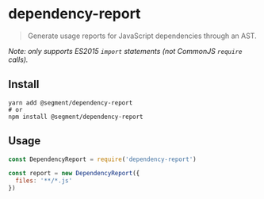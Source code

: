 # dependency-report

> Generate usage reports for JavaScript dependencies through an AST.

_Note: only supports ES2015 `import` statements (not CommonJS `require` calls)._

## Install

```
yarn add @segment/dependency-report
# or
npm install @segment/dependency-report
```

## Usage

```javascript
const DependencyReport = require('dependency-report')

const report = new DependencyReport({
  files: '**/*.js'
})
```
